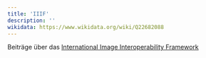 ```yaml
---
title: 'IIIF'
description: ''
wikidata: https://www.wikidata.org/wiki/Q22682088
---
```


Beiträge über das [International Image Interoperability Framework](https://iiif.io/)
